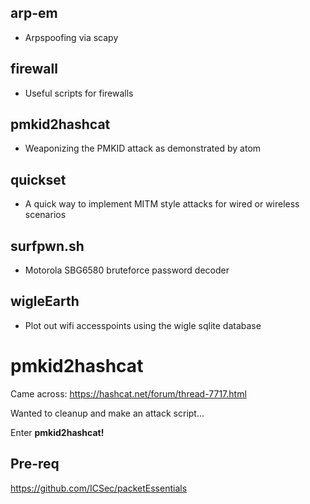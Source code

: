## arp-em
* Arpspoofing via scapy

## firewall
* Useful scripts for firewalls

## pmkid2hashcat
* Weaponizing the PMKID attack as demonstrated by atom

## quickset
* A quick way to implement MITM style attacks for wired or wireless scenarios

## surfpwn.sh
* Motorola SBG6580 bruteforce password decoder

## wigleEarth
* Plot out wifi accesspoints using the wigle sqlite database

# pmkid2hashcat
Came across:
https://hashcat.net/forum/thread-7717.html

Wanted to cleanup and make an attack script...

Enter <b>pmkid2hashcat!</b>

## Pre-req
https://github.com/ICSec/packetEssentials


